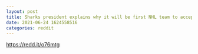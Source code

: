 ```yaml
--- 
layout: post 
title: Sharks president explains why it will be first NHL team to accept crypto 
date: 2021-06-24 1624558516 
categories: reddit 
--- 
```

https://redd.it/o76mtg